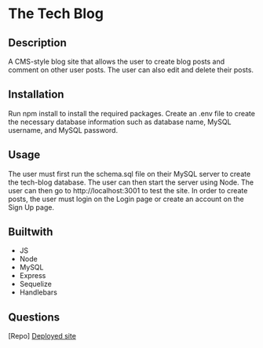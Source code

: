 # The Tech Blog 

## Description
A CMS-style blog site that allows the user to create blog posts and comment on other user posts. The user can also edit and delete their posts. 

    
## Installation
Run npm install to install the required packages. Create an .env file to create the necessary database information such as database name, MySQL username, and MySQL password.

## Usage
The user must first run the schema.sql file on their MySQL server to create the tech-blog database. The user can then start the server using Node. The user can then go to http://localhost:3001 to test the site. In order to create posts, the user must login on the Login page or create an account on the Sign Up page.

## Builtwith
* JS
* Node
* MySQL
* Express
* Sequelize
* Handlebars

## Questions
[Repo]
[Deployed site](https://techblog98.herokuapp.com/)

